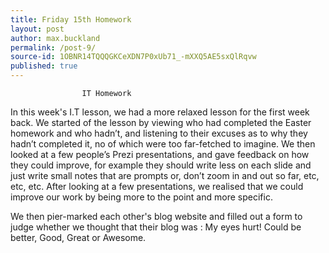 ```yaml
---
title: Friday 15th Homework
layout: post
author: max.buckland
permalink: /post-9/
source-id: 1OBNR14TQQQGKCeXDN7P0xUb71_-mXXQ5AE5sxQlRqvw
published: true
---
```

                    IT Homework

In this week's I.T lesson, we had a more relaxed lesson for the first week back. We started of the lesson by viewing who had completed the Easter homework and who hadn’t, and listening to their excuses as to why they hadn’t completed it, no of which were too far-fetched to imagine. We then looked at a few people’s Prezi presentations, and gave feedback on how they could improve, for example they should write less on each slide and just write small notes that are prompts or, don’t zoom in and out so far, etc, etc, etc. After looking at a few presentations, we realised that we could improve our work by being more to the point and more specific.

We then pier-marked each other's blog website and filled out a form to judge whether we thought that their blog was : My eyes hurt! Could be better, Good, Great or Awesome.

